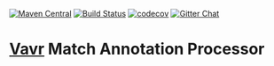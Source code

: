 [![Maven Central](https://maven-badges.herokuapp.com/maven-central/io.vavr/vavr-match-processor/badge.png)](https://maven-badges.herokuapp.com/maven-central/io.vavr/vavr-match-processor)
[![Build Status](https://travis-ci.org/vavr-io/vavr-match-processor.png)](https://travis-ci.org/vavr-io/vavr-match-processor)
[![codecov](https://codecov.io/gh/vavr-io/vavr-match-processor/branch/master/graph/badge.svg)](https://codecov.io/gh/vavr-io/vavr-match-processor)
[![Gitter Chat](https://badges.gitter.im/Join%20Chat.png)](https://gitter.im/vavr-io/vavr)

# [Vavr](http://vavr.io/) Match Annotation Processor
